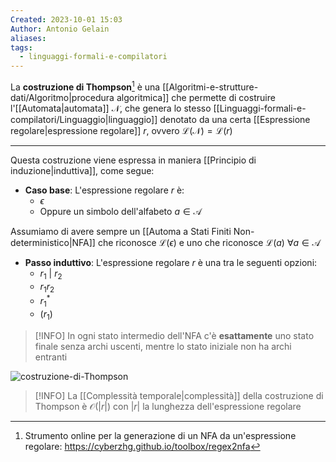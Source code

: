 ```yaml
---
Created: 2023-10-01 15:03
Author: Antonio Gelain
aliases: 
tags:
  - linguaggi-formali-e-compilatori
---
```


La **costruzione di Thompson**[^online-tool] è una [[Algoritmi-e-strutture-dati/Algoritmo|procedura algoritmica]] che permette di costruire l'[[Automata|automata]] $\mathcal{N}$, che genera lo stesso [[Linguaggi-formali-e-compilatori/Linguaggio|linguaggio]] denotato da una certa [[Espressione regolare|espressione regolare]] $r$, ovvero $\mathcal{L(\mathcal{N})} = \mathcal{L}(r)$

---

Questa costruzione viene espressa in maniera [[Principio di induzione|induttiva]], come segue:

- **Caso base**: L'espressione regolare $r$ è:
    - $\epsilon$
    - Oppure un simbolo dell'alfabeto $a \in \mathcal{A}$

Assumiamo di avere sempre un [[Automa a Stati Finiti Non-deterministico|NFA]] che riconosce $\mathcal{L}(\epsilon)$ e uno che riconosce $\mathcal{L}(a)\ \forall a \in \mathcal{A}$
- **Passo induttivo**: L'espressione regolare $r$ è una tra le seguenti opzioni:
    - $r_{1}\ |\ r_{2}$
    - $r_{1}r_{2}$
    - $r_{1}^{*}$
    - $(r_{1})$

> [!INFO] In ogni stato intermedio dell'NFA c'è **esattamente** uno stato finale senza archi uscenti, mentre lo stato iniziale non ha archi entranti

![costruzione-di-Thompson](https://slidetodoc.com/presentation_image/93492c98dccdb1cb96b8109c88f01d46/image-30.jpg)

> [!INFO] La [[Complessità temporale|complessità]] della costruzione di Thompson è $\mathcal{O}(|r|)$ con $|r|$ la lunghezza dell'espressione regolare


[^online-tool]: Strumento online per la generazione di un NFA da un'espressione regolare: https://cyberzhg.github.io/toolbox/regex2nfa
